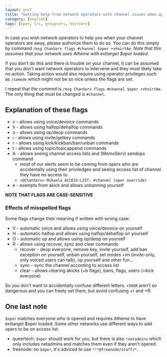 ```yaml
---
layout: post
title: "Getting help from network operators with channel issues when ops are away"
category: [english]
tags: [oper, irc, groupserv, hostserv]
---
```


In case you wish network operators to help you when your channel operators
are away, please authorize them to do so. You can do this simply by
command `/msg ChanServ flags #channel $oper +vhoirtAe`. *Note that this
assumes that your network uses Atheme with exttarget $oper loaded.*

If you don't do this and there is trouble on your channel, it can be
assumed that you don't want network operators to intervene and they most
likely take no action. Taking action would also require using operator
privileges such as `/samode` which might not be so nice unless the flags
are set.

I repeat that the commnd is `/msg ChanServ flags #channel $oper +vhoirtAe`.
The only thing that must be changed is `#channel`.

## Explanation of these flags

* v - allows using voice/devoice commands
* h - allows using halfop/dehalfop commands
* o - allows using op/deop commands
* i - allows using invite/getkey commands
* r - allows using kick/kickban/ban/unban commands
* t - allows using topic/topicappend commands
* A - allows seeing channel access lists and (MemoServ) sendops command
    * most of our alerts seem to be coming from opers who are accidentally
      using their priviledges and seeing access list of channel they have
      no access to.
    *  `<@ChanServ> Mikaela ACCESS:LIST: #channel (oper override)`
* e - exempts from akick and allows unbanning yourself

**NOTE THAT FLAGS ARE CASE-SENSITIVE**

### Effects of misspelled flags

Some flags change their meaning if written with wrong case:

* V - automatic voice and allows using voice/devoice on yourself
* H - automatic halfop and allows using halfop/dehalfop on yourself
* O - automatic op and allows using op/deop on yourself
* R - allows using recover, sync and clear commands
    * recover - deop everyone, remove key, invite yourself, add ban
      exception on yourself, unban yourself, set modes +im (invite-only,
      only voiced users can talk), op yourself and other fun...
    * sync - sync the channel according to access list
    * clear - allows clearing akicks (+b flags), bans, flags, users
      (=kick everyone)

So you don't want to accidentally confuse different letters. `+VHOR` aren't
so dangerous and you can freely set them, but avoid confusing +r and +R.

## One last note

`$oper` matches everyone who is opered and requires Atheme to have
exttarget $oper loaded. Some other networks use different ways to add opers
to be on access list.

* queertech: `$oper` should work for you, but there is also `!netadmins`
  which only includes netadmins and matches them even if they aren't
  opered.
* freenode: no `$oper`, it's adviced to use `*!*@freenode/staff/*`.
